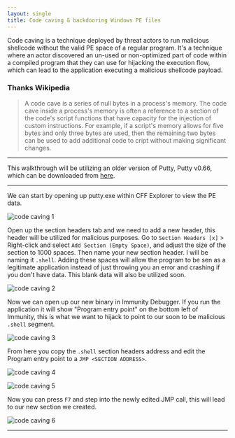 ```yaml
---
layout: single
title: Code caving & backdooring Windows PE files
---
```


Code caving is a technique deployed by threat actors to run malicious shellcode without the valid PE space of a regular program. It's a technique where an actor discovered an un-used or non-optimized part of code within a compiled program that they can use for hijacking the execution flow, which can lead to the application executing a malicious shellcode payload.

### Thanks Wikipedia
> A code cave is a series of null bytes in a process's memory. The code cave inside a process's memory is often a reference to a section of the code's script functions that have capacity for the injection of custom instructions. For example, if a script's memory allows for five bytes and only three bytes are used, then the remaining two bytes can be used to add additional code to cript without making significant changes. 

---

This walkthrough will be utilizing an older version of Putty, Putty v0.66, which can be downloaded from [here](https://www.chiark.greenend.org.uk/~sgtatham/putty/releases/0.66.html).

----

We can start by opening up putty.exe within CFF Explorer to view the PE data.

![code caving 1](https://raw.githubusercontent.com/FULLSHADE/FULLSHADE.github.io/master/static/img/_posts/code_caving_1.png)

Open up the section headers tab and we need to add a new header, this header will be utilized for malicious purposes. Go to `Section Headers [x]` > Right-click and select `Add Section (Empty Space)`, and adjust the size of the section to 1000 spaces. Then name your new section header. I will be naming it `.shell`. Adding these spaces will allow the program to be sen as a legitimate application instead of just throwing you an error and crashing if you don't have data. This blank data will also be utilized soon.

![code caving 2](https://raw.githubusercontent.com/FULLSHADE/FULLSHADE.github.io/master/static/img/_posts/code_caving_2.png)

Now we can open up our new binary in Immunity Debugger. If you run the application it will show "Program entry point" on the bottom left of Immunity, this is what we want to hijack to point to our soon to be malicious `.shell` segment.

![code caving 3](https://raw.githubusercontent.com/FULLSHADE/FULLSHADE.github.io/master/static/img/_posts/code_caving_3.png)

From here you copy the `.shell` section headers address and edit the Program entry point to a `JMP <SECTION ADDRESS>`. 

![code caving 4](https://raw.githubusercontent.com/FULLSHADE/FULLSHADE.github.io/master/static/img/_posts/code_caving_4.png)

![code caving 5](https://raw.githubusercontent.com/FULLSHADE/FULLSHADE.github.io/master/static/img/_posts/code_caving_5.png)

Now you can press `F7` and step into the newly edited JMP call, this will lead to our new section we created.

![code caving 6](https://raw.githubusercontent.com/FULLSHADE/FULLSHADE.github.io/master/static/img/_posts/code_caving_6.png)


----
